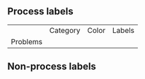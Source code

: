 

## Process labels

<table>
<th>
<td>Category</td>
<td>Color</td>
<td>Labels</td>
</th>
<tr>
<td>Problems</td>
<td style="bgcolor:FF0000">&nbsp;</td
</tr>

</table>

## Non-process labels
